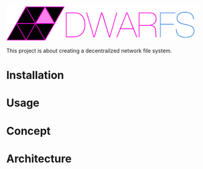 ![alt tag](https://github.com/J0hn5mith/decentralized-nfs/blob/master/documentation/Slice%201.png)

This project is about creating a decentrailzed network file system. 

# Installation

# Usage

# Concept

# Architecture
